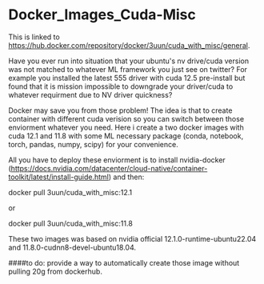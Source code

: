 # Docker_Images_Cuda-Misc

This is linked to https://hub.docker.com/repository/docker/3uun/cuda_with_misc/general.

Have you ever run into situation that your ubuntu's nv drive/cuda version was not matched to whatever ML framework you just see on twitter? For example you installed the latest 555 driver with cuda 12.5 pre-install but found that it is mission impossible to downgrade your driver/cuda to whatever requirment due to NV driver quickness? 

Docker may save you from those problem! The idea is that to create container with different cuda verision so you can switch between those enviorment whatever you need. Here i create a two docker images with cuda 12.1 and 11.8 with some ML necessary package (conda, notebook, torch, pandas, numpy, scipy) for your convenience.

All you have to deploy these enviorment is to install nvidia-docker (https://docs.nvidia.com/datacenter/cloud-native/container-toolkit/latest/install-guide.html) and then: 

docker pull 3uun/cuda_with_misc:12.1 

or 

docker pull 3uun/cuda_with_misc:11.8

These two images was based on nvidia official 12.1.0-runtime-ubuntu22.04 and 11.8.0-cudnn8-devel-ubuntu18.04. 

####to do: provide a way to automatically create those image without pulling 20g from dockerhub.
